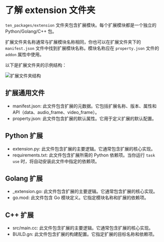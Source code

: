 # 了解 extension 文件夹

`ten_packages/extension` 文件夹包含扩展模块。每个扩展模块都是一个独立的 Python/Golang/C++ 包。

扩展文件夹名称通常与扩展模块名称相同，你也可以在扩展文件夹下的 `manifest.json` 文件中找到扩展模块名称。模块名称应在 `property.json` 文件的 `addon` 属性中使用。

以下是扩展文件夹的示例结构：

![扩展文件夹结构](https://github.com/TEN-framework/docs/blob/main/assets/png/extension_folder_struct.png?raw=true)

## 扩展通用文件

- manifest.json: 此文件包含扩展的元数据。它包括扩展名称、版本、属性和 API（data、audio_frame、video_frame）。
- property.json: 此文件包含扩展的默认属性。它用于定义扩展的默认配置。

## Python 扩展

- extension.py: 此文件包含扩展的主要逻辑。它通常包含扩展的核心实现。
- requirements.txt: 此文件包含扩展所需的 Python 依赖项。当你运行 `task use` 时，将自动安装此文件中指定的依赖项。

## Golang 扩展

- _extension.go: 此文件包含扩展的主要逻辑。它通常包含扩展的核心实现。
- go.mod: 此文件包含 Go 模块定义。它指定模块名称和扩展的依赖项。

## C++ 扩展

- src/main.cc: 此文件包含扩展的主要逻辑。它通常包含扩展的核心实现。
- BUILD.gn: 此文件包含扩展的构建配置。它指定扩展的目标名称和依赖项。
